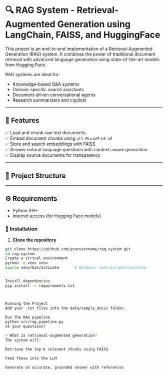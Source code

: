 # 🔍 RAG System - Retrieval-Augmented Generation using LangChain, FAISS, and HuggingFace

This project is an end-to-end implementation of a Retrieval-Augmented Generation (RAG) system. It combines the power of traditional document retrieval with advanced language generation using state-of-the-art models from Hugging Face.

RAG systems are ideal for:
- Knowledge-based Q&A systems
- Domain-specific search assistants
- Document-driven conversational agents
- Research summarizers and copilots

---

## 📌 Features

✅ Load and chunk raw text documents  
✅ Embed document chunks using `all-MiniLM-L6-v2`  
✅ Store and search embeddings with FAISS  
✅ Answer natural language questions with context-aware generation  
✅ Display source documents for transparency  

---

## 📁 Project Structure


---

## ⚙️ Requirements

- Python 3.8+
- Internet access (for Hugging Face models)

### 🔧 Installation

1. **Clone the repository**
```bash
git clone https://github.com/yourusername/rag-system.git
cd rag-system
Create a virtual environment
python -m venv venv
source venv/bin/activate       # Windows: venv\Scripts\activate


Install dependencies
pip install -r requirements.txt



Running the Project
Add your .txt files into the data/sample_docs/ folder.

Run the RAG pipeline
python src/rag_pipeline.py
sk your questions!

> What is retrieval-augmented generation?
The system will:

Retrieve the top-k relevant chunks using FAISS

Feed those into the LLM

Generate an accurate, grounded answer with references
